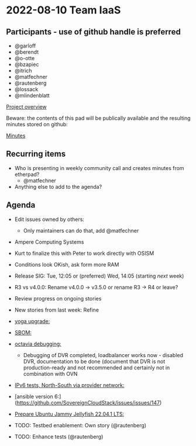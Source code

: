 # 2022-08-10 Team IaaS

## Participants - use of github handle is preferred

* @garloff
* @berendt
* @o-otte
* @bzapiec
* @itrich
* @matfechner
* @rautenberg
* @lossack
* @mlindenblatt

[Project overview](https://github.com/orgs/SovereignCloudStack/projects/6/views/4)

Beware: the contents of this pad will be publically available and the resulting minutes stored on github:

[Minutes](https://github.com/SovereignCloudStack/minutes/tree/main/iaas)

## Recurring items

* Who is presenting in weekly community call and creates minutes from etherpad?
  * @matfechner
* Anything else to add to the agenda?

## Agenda

* Edit issues owned by others:
  * Only maintainers can do that, add @matfechner
* Ampere Computing Systems
* Kurt to finalize this with Peter to work directly with OSISM
* Conditions look OKish, ask form more RAM
* Release SIG: Tue, 12:05 or (preferred) Wed, 14:05 (starting *next* week)
* R3 vs v4.0.0: Rename v4.0.0 -> v3.5.0 or rename R3 -> R4 or leave?
* Review progress on ongoing stories
* New stories from last week: Refine
* [yoga upgrade:](https://github.com/SovereignCloudStack/issues/issues/146)
* [SBOM:](https://github.com/SovereignCloudStack/issues/issues/150)
* [octavia debugging:](https://github.com/SovereignCloudStack/issues/issues/119)
  * Debugging of DVR completed, loadbalancer works now - disabled DVR, documentation
     to be done (document that DVR is not production-ready and not recommended and certainly not in combination with OVN

* [IPv6 tests, North-South via provider network:](https://github.com/SovereignCloudStack/issues/issues/151)
* [ansible version 6:] (<https://github.com/SovereignCloudStack/issues/issues/147>)
* [Prepare Ubuntu Jammy Jellyfish 22.04.1 LTS:](https://github.com/SovereignCloudStack/issues/issues/148)
* TODO: Testbed enablement: Own story (@rautenberg)
* TODO: Enhance tests (@rautenberg)
